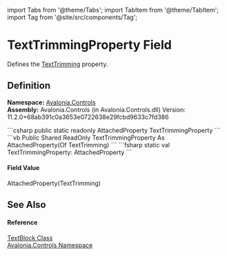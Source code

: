 import Tabs from '@theme/Tabs'; 
import TabItem from '@theme/TabItem'; 
import Tag from '@site/src/components/Tag'; 

# TextTrimmingProperty Field


Defines the <a href="P_Avalonia_Controls_TextBlock_TextTrimming">TextTrimming</a> property.



## Definition
**Namespace:** <a href="N_Avalonia_Controls">Avalonia.Controls</a>  
**Assembly:** Avalonia.Controls (in Avalonia.Controls.dll) Version: 11.2.0+68ab391c0a3653e0722638e29fcbd9633c7fd386

<Tabs groupId="api-code-preview">
<TabItem value="csharp" label="C#">
```csharp
public static readonly AttachedProperty<TextTrimming> TextTrimmingProperty
```
</TabItem>
<TabItem value="vb" label="VB">
```vb
Public Shared ReadOnly TextTrimmingProperty As AttachedProperty(Of TextTrimming)
```
</TabItem>
<TabItem value="fsharp" label="F#">
```fsharp
static val TextTrimmingProperty: AttachedProperty<TextTrimming>
```
</TabItem>
</Tabs>



#### Field Value
AttachedProperty(TextTrimming)

## See Also


#### Reference
<a href="T_Avalonia_Controls_TextBlock">TextBlock Class</a>  
<a href="N_Avalonia_Controls">Avalonia.Controls Namespace</a>  
